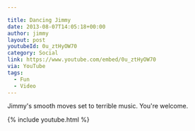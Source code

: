 ```yaml
---

title: Dancing Jimmy
date: 2013-08-07T14:05:18+00:00
author: jimmy
layout: post
youtubeId: 0u_ztHyOW70
category: Social
link: https://www.youtube.com/embed/0u_ztHyOW70
via: YouTube
tags:
  - Fun
  - Video
---
```

Jimmy's smooth moves set to terrible music.  You're welcome. 

{% include youtube.html %}